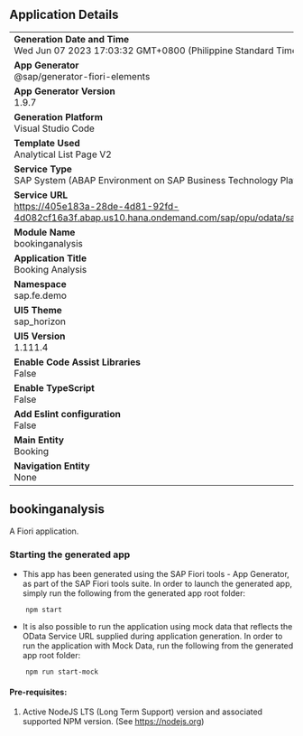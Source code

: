 ## Application Details
|               |
| ------------- |
|**Generation Date and Time**<br>Wed Jun 07 2023 17:03:32 GMT+0800 (Philippine Standard Time)|
|**App Generator**<br>@sap/generator-fiori-elements|
|**App Generator Version**<br>1.9.7|
|**Generation Platform**<br>Visual Studio Code|
|**Template Used**<br>Analytical List Page V2|
|**Service Type**<br>SAP System (ABAP Environment on SAP Business Technology Platform)|
|**Service URL**<br>https://405e183a-28de-4d81-92fd-4d082cf16a3f.abap.us10.hana.ondemand.com/sap/opu/odata/sap/ZUI_BOOKING_ANAL_001085_O2
|**Module Name**<br>bookinganalysis|
|**Application Title**<br>Booking Analysis|
|**Namespace**<br>sap.fe.demo|
|**UI5 Theme**<br>sap_horizon|
|**UI5 Version**<br>1.111.4|
|**Enable Code Assist Libraries**<br>False|
|**Enable TypeScript**<br>False|
|**Add Eslint configuration**<br>False|
|**Main Entity**<br>Booking|
|**Navigation Entity**<br>None|

## bookinganalysis

A Fiori application.

### Starting the generated app

-   This app has been generated using the SAP Fiori tools - App Generator, as part of the SAP Fiori tools suite.  In order to launch the generated app, simply run the following from the generated app root folder:

```
    npm start
```

- It is also possible to run the application using mock data that reflects the OData Service URL supplied during application generation.  In order to run the application with Mock Data, run the following from the generated app root folder:

```
    npm run start-mock
```

#### Pre-requisites:

1. Active NodeJS LTS (Long Term Support) version and associated supported NPM version.  (See https://nodejs.org)


